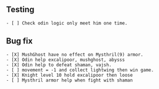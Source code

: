 ## Testing
    - [ ] Check odin logic only meet him one time.

## Bug fix
    - [X] MushGhost have no effect on Mysthril(9) armor.
    - [X] Odin help excalipoor, mushghost, abysss
    - [X] Odin help to defeat shaman, vajsh.
    - [ ] movement = -1 and collect lightwing then win game.
    - [X] Knight level 10 hold excalipoor then loose
    - [ ] Mysthril armor help when fight with shaman


